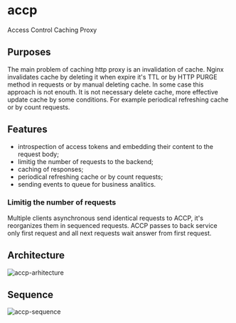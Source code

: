# accp
Access Control Caching Proxy

## Purposes
The main problem of caching http proxy is an invalidation of cache.
Nginx invalidates cache by deleting it when expire it's TTL or by HTTP PURGE method in requests or by manual deleting cache.
In some case this approach is not enouth. It is not necessary delete cache, more effective update cache
by some conditions. For example periodical refreshing cache or by count requests.

## Features
* introspection of access tokens and embedding their content to the request body;
* limitig the number of requests to the backend;
* caching of responses;
* periodical refreshing cache or by count requests;
* sending events to queue for business analitics.

### Limitig the number of requests
Multiple clients asynchronous send identical requests to ACCP, it's reorganizes them in sequenced requests.
ACCP passes to back service only first request and all next requests wait answer from first request.

## Architecture
![accp-arhitecture](http://www.plantuml.com/plantuml/proxy?cache=no&src=https://raw.githubusercontent.com/soldatov-s/accp/alfa/doc/accp.puml)

## Sequence
![accp-sequence](http://www.plantuml.com/plantuml/proxy?cache=no&src=https://raw.githubusercontent.com/soldatov-s/accp/alfa/doc/accp-sequence.puml)

  